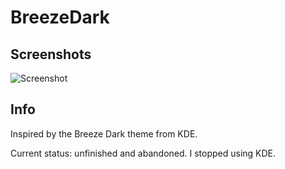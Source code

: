 # BreezeDark

## Screenshots

![Screenshot](https://imgur.com/5eE1qkc)

## Info

Inspired by the Breeze Dark theme from KDE.

Current status: unfinished and abandoned.
I stopped using KDE.


